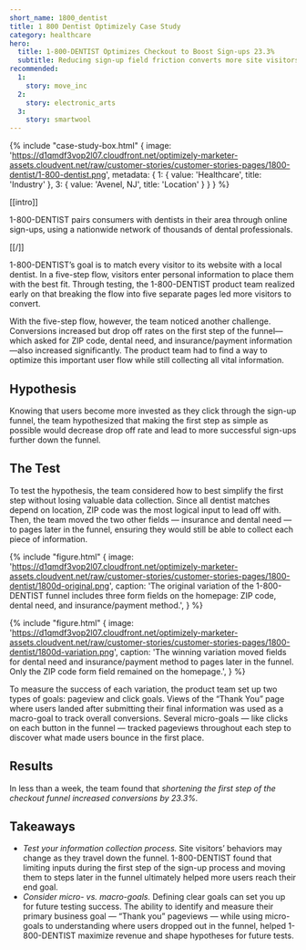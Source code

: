 ```yaml
---
short_name: 1800_dentist
title: 1 800 Dentist Optimizely Case Study
category: healthcare
hero:
  title: 1-800-DENTIST Optimizes Checkout to Boost Sign-ups 23.3%
  subtitle: Reducing sign-up field friction converts more site visitors to customers
recommended:
  1:
    story: move_inc
  2:
    story: electronic_arts
  3:
    story: smartwool
---
```

{% include "case-study-box.html"
    {
    image: 'https://d1qmdf3vop2l07.cloudfront.net/optimizely-marketer-assets.cloudvent.net/raw/customer-stories/customer-stories-pages/1800-dentist/1-800-dentist.png',
    metadata: {
      1: {
        value: 'Healthcare',
        title: 'Industry'
      },
      3: {
        value: 'Avenel, NJ',
        title: 'Location'
      }
    }
  }
%}

[[intro]]

 1-800-DENTIST pairs consumers with dentists in their area through online sign-ups, using a nationwide network of thousands of dental professionals.

[[/]]

1-800-DENTIST’s goal is to match every visitor to its website with a local dentist. In a five-step flow, visitors enter personal information to place them with the best fit. Through testing, the 1-800-DENTIST product team realized early on that breaking the flow into five separate pages led more visitors to convert.

With the five-step flow, however, the team noticed another challenge. Conversions increased but drop off rates on the first step of the funnel—which asked for ZIP code, dental need, and insurance/payment information—also increased significantly. The product team had to find a way to optimize this important user flow while still collecting all vital information.

## Hypothesis

Knowing that users become more invested as they click through the sign-up funnel, the team hypothesized that making the first step as simple as possible would decrease drop off rate and lead to more successful sign-ups further down the funnel.

## The Test

To test the hypothesis, the team considered how to best simplify the first step without losing valuable data collection. Since all dentist matches depend on location, ZIP code was the most logical input to lead off with. Then, the team moved the two other fields — insurance and dental need — to pages later in the funnel, ensuring they would still be able to collect each piece of information.

{% include "figure.html"
  {
    image: 'https://d1qmdf3vop2l07.cloudfront.net/optimizely-marketer-assets.cloudvent.net/raw/customer-stories/customer-stories-pages/1800-dentist/1800d-original.png',
    caption: 'The original variation of the 1-800-DENTIST funnel includes three form fields on the homepage: ZIP code, dental need, and insurance/payment method.',
  }
%}

{% include "figure.html"
  {
    image: 'https://d1qmdf3vop2l07.cloudfront.net/optimizely-marketer-assets.cloudvent.net/raw/customer-stories/customer-stories-pages/1800-dentist/1800d-variation.png',
    caption: 'The winning variation moved fields for dental need and insurance/payment method to pages later in the funnel. Only the ZIP code form field remained on the homepage.',
  }
%}

To measure the success of each variation, the product team set up two types of goals: pageview and click goals. Views of the “Thank You” page where users landed after submitting their final information was used as a macro-goal to track overall conversions. Several micro-goals — like clicks on each button in the funnel — tracked pageviews throughout each step to discover what made users bounce in the first place.

## Results

In less than a week, the team found that *shortening the first step of the checkout funnel increased conversions by 23.3%.*

## Takeaways

* *Test your information collection process.* Site visitors’ behaviors may change as they travel down the funnel. 1-800-DENTIST found that limiting inputs during the first step of the sign-up process and moving them to steps later in the funnel ultimately helped more users reach their end goal.
* *Consider micro- vs. macro-goals.* Defining clear goals can set you up for future testing success. The ability to identify and measure their primary business goal — “Thank you” pageviews — while using micro-goals to understanding where users dropped out in the funnel, helped 1-800-DENTIST maximize revenue and shape hypotheses for future tests.
